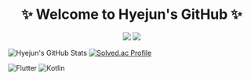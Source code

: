 <h1 align="center">✨ Welcome to Hyejun's GitHub ✨</h1>
<p align="center">
  <img src="https://img.shields.io/badge/-Coding-blue?style=flat-square">
  <img src="https://img.shields.io/badge/-Learning-green?style=flat-square">
</p>

![Hyejun's GitHub Stats](https://github-readme-stats.vercel.app/api?username=HyejunK&show_icons=true&theme=radical)
[![Solved.ac Profile](http://mazassumnida.wtf/api/v2/generate_badge?boj=maybe0426)](https://solved.ac/maybe0426/)

![Flutter](https://img.shields.io/badge/Flutter-%2302569B.svg?style=flat-square&logo=flutter&logoColor=white)
![Kotlin](https://img.shields.io/badge/Kotlin-%230095D5.svg?style=flat-square&logo=kotlin&logoColor=white)

